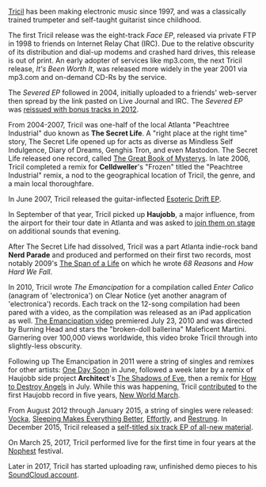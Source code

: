 [Tricil](http://tricil.net) has been making electronic music since 1997, and was a classically trained trumpeter and self-taught guitarist since childhood.

The first Tricil release was the eight-track *Face EP*, released via private FTP in 1998 to friends on Internet Relay Chat (IRC). Due to the relative obscurity of its distribution and dial-up modems and crashed hard drives, this release is out of print. An early adopter of services like mp3.com, the next Tricil release, *It's Been Worth It*, was released more widely in the year 2001 via mp3.com and on-demand CD-Rs by the service.

The *Severed EP* followed in 2004, initially uploaded to a friends' web-server then spread by the link pasted on Live Journal and IRC. The *Severed EP* was [reissued with bonus tracks in 2012](http://music.tricil.net/album/severed).

From 2004-2007, Tricil was one-half of the local Atlanta "Peachtree Industrial" duo known as **The Secret Life**. A "right place at the right time" story, The Secret Life opened up for acts as diverse as Mindless Self Indulgence, Diary of Dreams, Genghis Tron, and even Mastodon. The Secret Life released one record, called [The Great Book of Mysterys](http://ituuns.com/album/t-g-b-o-m-a-h-t-s-t). In late 2006, Tricil completed a remix for **Celldweller**'s "Frozen" titled the "Peachtree Industrial" remix, a nod to the geographical location of Tricil, the genre, and a main local thoroughfare. 

In June 2007, Tricil released the guitar-inflected [Esoteric Drift EP](http://music.tricil.net/album/esoteric-drift).

In September of that year, Tricil picked up **Haujobb**, a major influence, from the airport for their tour date in Atlanta and was asked to [join them on stage](https://www.flickr.com/photos/tricil/albums/72157623331983545) on additional sounds that evening.

After The Secret Life had dissolved, Tricil was a part Atlanta indie-rock band **Nerd Parade** and produced and performed on their first two records, most notably 2009's [The Span of a Life](https://pupsounds.bandcamp.com/album/the-span-of-a-life) on which he wrote *68 Reasons* and *How Hard We Fall*.

In 2010, Tricil wrote *The Emancipation* for a compilation called *Enter Calico* (anagram of 'electronica') on Clear Notice (yet another anagram of 'electronica') records. Each track on the 12-song compilation had been pared with a video, as the compilation was released as an iPad application as well. [The Emancipation video](https://vimeo.com/13230643) premiered July 23, 2010 and was directed by Burning Head and stars the "broken-doll ballerina" Maleficent Martini. Garnering over 100,000 views worldwide, this video broke Tricil through into slightly-less obscurity.  

Following up The Emancipation in 2011 were a string of singles and remixes for other artists: [One Day Soon](https://vimeo.com/25706779) in June, followed a week later by a remix of Haujobb side project **Architect**'s [The Shadows of Eve](https://www.youtube.com/watch?v=R1oYYsUFqpU), then a remix for [How to Destroy Angels](https://www.youtube.com/watch?v=h08aXHhqlLU) in July. While this was happening, Tricil [contributed](http://www.discogs.com/artist/2491455-John-Jacobus) to the first Haujobb record in five years, [New World March](https://haujobb.bandcamp.com/album/new-world-march).

From August 2012 through January 2015, a string of singles were released: [Vocka](http://music.tricil.net/track/vocka), [Sleeping Makes Everything Better](http://music.tricil.net/track/sleeping-makes-everything-better), [Effortly](http://music.tricil.net/track/effortly), and [Restrung](http://music.tricil.net/track/restrung). In December 2015, Tricil released a [self-titled six track EP of all-new material](http://music.tricil.net/album/tricil).

On March 25, 2017, Tricil performed live for the first time in four years at the [Nophest](http://nophest.org) festival.

Later in 2017, Tricil has started uploading raw, unfinished demo pieces to his [SoundCloud account](https://soundcloud.com/tricil).
